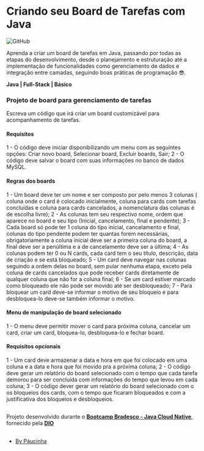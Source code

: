 # Criando seu Board de Tarefas com Java

![GitHub](https://img.shields.io/github/license/Paucinha/api-ecommerce-dio?style=flat-square)

Aprenda a criar um board de tarefas em Java, passando por todas as etapas do desenvolvimento, desde o planejamento e estruturação até a implementação de funcionalidades como gerenciamento de dados e integração entre camadas, seguindo boas práticas de programação 😎.

**Java | Full-Stack | Básico**

### Projeto de board para gerenciamento de tarefas

Escreva um código que irá criar um board customizável para acompanhamento de tarefas.

#### Requisitos

1 - O código deve iniciar disponibilizando um menu com as seguintes opções: Criar novo board, Selecionar board, Excluir boards, Sair;
2 - O código deve salvar o board com suas informações no banco de dados MySQL.

#### Regras dos boards

1 - Um board deve ter um nome e ser composto por pelo menos 3 colunas ( coluna onde o card é colocado inicialmente, coluna para cards com tarefas concluídas e coluna para cards cancelados, a nomenclatura das colunas é de escolha livre);
2 - As colunas tem seu respectivo nome, ordem que aparece no board e seu tipo (Inicial, cancelamento, final e pendente);
3 - Cada board só pode ter 1 coluna do tipo inicial, cancelamento e final, colunas do tipo pendente podem ter quantas forem necessárias, obrigatoriamente a coluna inicial deve ser a primeira coluna do board, a final deve ser a penúltima e a de cancelamento deve ser a última;
4 - As colunas podem ter 0 ou N cards, cada card tem o seu título, descrição, data de criação e se está bloqueado;
5 - Um card deve navegar nas colunas seguindo a ordem delas no board, sem pular nenhuma etapa, exceto pela coluna de cards cancelados que pode receber cards diretamente de qualquer coluna que não for a coluna final;
6 - Se um card estiver marcado como bloqueado ele não pode ser movido até ser desbloqueado;
7 - Para bloquear um card deve-se informar o motivo de seu bloqueio e para desbloquea-lo deve-se também informar o motivo.

#### Menu de manipulação de board selecionado

1 - O menu deve permitir mover o card para próxima coluna, cancelar um card, criar um card, bloquea-lo, desbloquea-lo e fechar board.


#### Requisitos opcionais

1 - Um card deve armazenar a data e hora em que foi colocado em uma coluna e a data e hora que foi movido pra a próxima coluna;
2 - O código deve gerar um relatório do board selecionado com o tempo que cada tarefa demorou para ser concluída com informações do tempo que levou em cada coluna;
3 - O código dever gerar um relatório do board selecionado com o os bloqueios dos cards, com o tempo que ficaram bloqueados e com a justificativa dos bloqueios e desbloqueios.

##

Projeto desenvolvido durante o [**Bootcamp Bradesco - Java Cloud Native**](https://www.dio.me/bootcamp/bradesco-java-cloud-native), fornecido pela [**DIO**](https://www.dio.me/)

##

- [By Páucinha](https://github.com/Paucinha)
